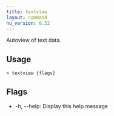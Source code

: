 ```yaml
---
title: textview
layout: command
nu_version: 0.32
---
```


Autoview of text data.

## Usage

```shell
> textview {flags}
```

## Flags

- -h, --help: Display this help message
